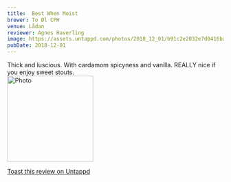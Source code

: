 ```yaml
---
title:  Best When Moist
brewer: To Øl CPH
venue: Lådan
reviewer: Agnes Haverling
image: https://assets.untappd.com/photos/2018_12_01/b91c2e2032e7d0416badcfb9b22dcb1f_200x200.jpeg
pubDate: 2018-12-01
---
```


Thick and luscious. With cardamom spicyness and vanilla. REALLY nice if you enjoy sweet stouts.
						  <br />
						  <img height="200" width="200" src="https://assets.untappd.com/photos/2018_12_01/b91c2e2032e7d0416badcfb9b22dcb1f_200x200.jpeg" alt="Photo">         
						
[Toast this review on Untappd](https://untappd.com/user/StoutEmpire/checkin/682337596)
